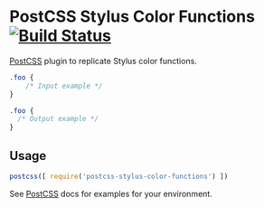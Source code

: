 # PostCSS Stylus Color Functions [![Build Status][ci-img]][ci]

[PostCSS] plugin to replicate Stylus color functions.

[PostCSS]: https://github.com/postcss/postcss
[ci-img]:  https://travis-ci.org/TheSisb/postcss-stylus-color-functions.svg
[ci]:      https://travis-ci.org/TheSisb/postcss-stylus-color-functions

```css
.foo {
    /* Input example */
}
```

```css
.foo {
  /* Output example */
}
```

## Usage

```js
postcss([ require('postcss-stylus-color-functions') ])
```

See [PostCSS] docs for examples for your environment.

